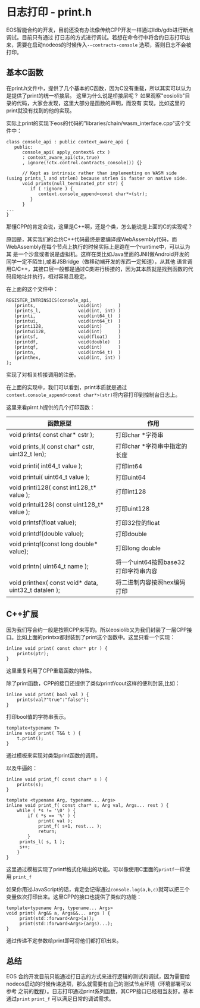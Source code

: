 # 日志打印 - print.h
EOS智能合约的开发，目前还没有办法像传统CPP开发一样通过lldb/gdb进行断点调试。目前只有通过
打日志的方式进行调试。若想在命令行中将合约日志打印出来，需要在启动nodeos的时候传入`--contracts-console`
选项，否则日志不会被打印。

## 基本C函数
在print.h文件中，提供了几个基本的C函数，因为C没有重载，所以其实可以认为是提供了print的统一桥接层。
这里为什么说是桥接层呢？ 如果观察"eosiolib"目录的代码，大家会发现，这里大部分是函数的声明，而没有
实现，比如这里的print就没有找到的他的实现。

实际上print的实现下eos的代码的"libraries/chain/wasm_interface.cpp"这个文件中：

    class console_api : public context_aware_api {
       public:
          console_api( apply_context& ctx )
          : context_aware_api(ctx,true)
          , ignore(!ctx.control.contracts_console()) {}

          // Kept as intrinsic rather than implementing on WASM side (using prints_l and strlen) because strlen is faster on native side.
          void prints(null_terminated_ptr str) {
             if ( !ignore ) {
                context.console_append<const char*>(str);
             }
          }
    ...
    }


那懂CPP的肯定会说，这里是C++啊，还是个类，怎么能说是上面的C的实现呢？

原因是，其实我们的合约C++代码最终是要编译成WebAssembly代码，而WebAssembly在每个节点上执行的时候实际上是跑在一个runtime中，可以认为其
是一个沙盒或者说是虚拟机。这样在类比如Java里面的JNI(做Android开发的同学一定不陌生),或者JSBridge（做移动端开发的东西一定知道），从其他
语言调用C/C++，其接口层一般都是通过C类进行桥接的，因为其本质就是找到函数的代码段地址并执行，相对容易且稳定。

在上面的这个文件中：

    REGISTER_INTRINSICS(console_api,
       (prints,                void(int)      )
       (prints_l,              void(int, int) )
       (printi,                void(int64_t)  )
       (printui,               void(int64_t)  )
       (printi128,             void(int)      )
       (printui128,            void(int)      )
       (printsf,               void(float)    )
       (printdf,               void(double)   )
       (printqf,               void(int)      )
       (printn,                void(int64_t)  )
       (printhex,              void(int, int) )
    );

实现了对相关桥接调用的注册。

在上面的实现中，我们可以看到，print本质就是通过`context.console_append<const char*>(str)`将内容打印到控制台日志上。

这里来看pirnt.h提供的几个打印函数：

 函数原型 | 作用 
 --- | --- 
 void prints( const char* cstr ); | 打印char *字符串 
 void prints_l( const char* cstr, uint32_t len); | 打印char *字符串中指定的长度 
 void printi( int64_t value ); | 打印int64 
 void printui( uint64_t value ); | 打印uint64 
 void printi128( const int128_t* value ); | 打印int128 
 void printui128( const uint128_t* value ); | 打印uint128 
 void printsf(float value); | 打印32位的float 
 void printdf(double value); | 打印double 
 void printqf(const long double* value); | 打印long double 
 void printn( uint64_t name ); | 将一个uint64按照base32打印字符串内容 
 void printhex( const void* data, uint32_t datalen ); | 将二进制内容按照hex编码打印 

## C++扩展

因为我们写合约一般是按照CPP来写的。所以eosiolib又为我们封装了一层CPP接口。比如上面的printxx都封装到了print这个函数中。这里只看一个实现：

    inline void print( const char* ptr ) {
        prints(ptr);
    }

这里重复利用了CPP重载函数的特性。

除了print函数，CPP的接口还提供了类似printf/cout这样的便利封装,比如：

    inline void print( bool val ) {
        prints(val?"true":"false");
    }

打印bool值的字符串表示。


    template<typename T>
    inline void print( T&& t ) {
        t.print();
    }

通过模板来实现对类型print函数的调用。

以及牛逼的：

    inline void print_f( const char* s ) {
        prints(s);
    }

    template <typename Arg, typename... Args>
    inline void print_f( const char* s, Arg val, Args... rest ) {
        while ( *s != '\0' ) {
            if ( *s == '%' ) {
                print( val );
                print_f( s+1, rest... );
                return;
            }
         prints_l( s, 1 );
         s++;
        }
    }  

这里通过模板实现了printf格式化输出的功能。可以像使用C里面的`printf`一样使用 `print_f`

如果你用过JavaScript的话，肯定会记得通过`console.log(a,b,c)`就可以把三个变量依次打印出来。这里CPP的接口也提供了类似的功能：

    template<typename Arg, typename... Args>
    void print( Arg&& a, Args&&... args ) {
         print(std::forward<Arg>(a));
         print(std::forward<Args>(args)...);
    }

通过传递不定参数给print即可将他们都打印出来。

## 总结
EOS 合约开发目前只能通过打日志的方式来进行逻辑的测试和调试，因为需要给nodeos启动的时候传递选项，那么就需要有自己的测试节点环境（环境部署可以参考
之前的[教程](https://www.jianshu.com/p/65e9057d2d85)）。日志打印通过print系列函数，其CPP接口已经相当友好。基本通过`print` `print_f`
可以满足日常的调试需求。